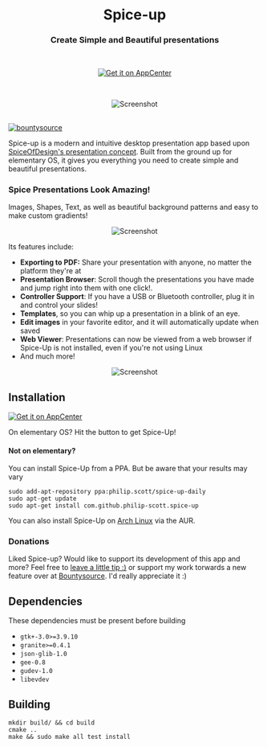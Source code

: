 <div>
  <h1 align="center">Spice-up</h1>
  <h3 align="center">Create Simple and Beautiful presentations</h3>
</div>

<br/>

<p align="center">
  <a href="https://appcenter.elementary.io/com.github.philip-scott.spice-up">
    <img src="https://appcenter.elementary.io/badge.svg" alt="Get it on AppCenter">
  </a>
</p>

<br/>

<p align="center">
    <img src="Screenshot.png" alt="Screenshot">
</p>

<h2> </h2>

<p>
<a href="https://www.bountysource.com/trackers/44752823-philip-scott-spice-up">
    <img src="https://www.bountysource.com/badge/tracker?tracker_id=44752823" alt="bountysource">
</a>
</p>

Spice-up is a modern and intuitive desktop presentation app based upon [SpiceOfDesign's presentation concept](http://spiceofdesign.deviantart.com/art/New-Presentation-Concept-401767854). Built from the ground up for elementary OS, it gives you everything you need to create simple and beautiful presentations.

### Spice Presentations Look Amazing!
Images, Shapes, Text, as well as beautiful background patterns and easy to make custom gradients!

<p align="center">
    <img src="Screenshot1.png" alt="Screenshot">
</p>

Its features include:

- **Exporting to PDF:** Share your presentation with anyone, no matter the platform they're at 
- **Presentation Browser**: Scroll though the presentations you have made and jump right into them with one click!.
- **Controller Support**: If you have a USB or Bluetooth controller, plug it in and control your slides!
- **Templates**, so you can whip up a presentation in a blink of an eye.
- **Edit images** in your favorite editor, and it will automatically update when saved
- **Web Viewer**: Presentations can now be viewed from a web browser if Spice-Up is not installed, even if you're not using Linux
- And much more!

<p align="center">
    <img src="Screenshot2.png" alt="Screenshot">
</p>

## Installation

[![Get it on AppCenter](https://appcenter.elementary.io/badge.svg)](https://appcenter.elementary.io/com.github.philip-scott.spice-up)

On elementary OS? Hit the button to get Spice-Up!

#### Not on elementary?
You can install Spice-Up from a PPA. But be aware that your results may vary

    sudo add-apt-repository ppa:philip.scott/spice-up-daily
    sudo apt-get update
    sudo apt-get install com.github.philip-scott.spice-up
    
 You can also install Spice-Up on [Arch Linux](https://aur.archlinux.org/packages/?O=0&SeB=nd&K=spice-up&outdated=&SB=n&SO=a&PP=50&do_Search=Go) via the AUR.

### Donations
Liked Spice-up? Would like to support its development of this app and more? Feel free to [leave a little tip :)](https://www.paypal.com/cgi-bin/webscr?cmd=_s-xclick&hosted_button_id=WYD9ZJK6ZFUDQ) or support my work torwards a new feature over at [Bountysource](https://www.bountysource.com/trackers/44752823-philip-scott-spice-up). I'd really appreciate it :) 

## Dependencies
These dependencies must be present before building
 - `gtk+-3.0>=3.9.10`
 - `granite>=0.4.1`
 - `json-glib-1.0`
 - `gee-0.8`
 - `gudev-1.0`
 - `libevdev`

## Building
```
mkdir build/ && cd build
cmake ..
make && sudo make all test install
```
